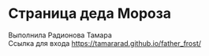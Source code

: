 # Страница деда Мороза
Выполнила Радионова Тамара <br>
Ссылка для входа https://tamararad.github.io/father_frost/
